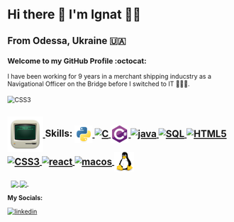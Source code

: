 
# Hi there 👋 I'm Ignat 🙋‍♂️ 
## From Odessa, Ukraine :ukraine:
### Welcome to my GitHub Profile :octocat:

I have been working for 9 years in a merchant shipping inducstry as a Navigational Officer on the Bridge before I switched to IT 👨🏼‍💻.\
\
<img align="center" src="https://www.codewars.com/users/IgnatikVodichka/badges/micro" alt="CSS3"/>

## <a href="#" target="_blank"> <img align="center" src="https://raw.githubusercontent.com/dhanishgajjar/terminal-icons/master/png/classic_1984_mac.png" alt="old_mac" width="80" height="80"/> </a> Skills: <a href="#" target="_blank"> <img align="center" src="https://raw.githubusercontent.com/devicons/devicon/master/icons/python/python-original.svg" alt="python" width="40" height="40"/> </a> <a href="#" target="_blank"> <img align="center" src="https://upload.wikimedia.org/wikipedia/commons/1/18/C_Programming_Language.svg" alt="C" width="40" height="40"/> </a> <a href="#" target="_blank"> <img align="center" src="https://raw.githubusercontent.com/devicons/devicon/master/icons/csharp/csharp-original.svg" alt="csharp" width="40" height="40"/> </a> <a href="#" target="_blank"> <img align="center" src="https://upload.wikimedia.org/wikipedia/uk/2/2e/Java_Logo.svg" alt="java" width="50" height="50"/> </a> <a href="#" target="_blank"> <img align="center" src="https://upload.wikimedia.org/wikipedia/commons/8/87/Sql_data_base_with_logo.png" alt="SQL" width="85" height="38"/> </a> <a href="#" target="_blank"> <img align="center" src="https://upload.wikimedia.org/wikipedia/commons/2/21/Devicon-html5-plain-wordmark.svg" alt="HTML5" width="40" height="40"/> </a> <a href="#" target="_blank"> <img align="center" src="https://upload.wikimedia.org/wikipedia/commons/f/f5/Devicon-css3-plain-wordmark.svg" alt="CSS3" width="40" height="40"/> </a> <a href="#" target="_blank"> <img align="center" src="https://i.postimg.cc/KYYRkqtV/Terminalicon2.png" alt="react" width="40" height="40"/> </a> <a href="#" target="_blank"> <img align="center" src="https://upload.wikimedia.org/wikipedia/commons/thumb/3/30/MacOS_logo.svg/1280px-MacOS_logo.svg.png" alt="macos" width="40" height="40"/> </a> <a href="#" target="_blank"> <img align="center" src="https://raw.githubusercontent.com/devicons/devicon/master/icons/linux/linux-original.svg" alt="linux" width="45" height="45"/> </a>

&nbsp;
<a href=#>
  <img align="center" src="https://github-readme-stats.vercel.app/api/top-langs/?username=gkatrechko&show_icons=true&theme=tokyonight" />
</a>
<a href=#>
  <img align="center" src="https://github-readme-stats.vercel.app/api?username=gkatrechko&show_icons=true&theme=tokyonight" />
</a>
&nbsp;

**My Socials:**
&nbsp;

[<img src='https://github.com/user-attachments/assets/44ac3461-5f95-4d55-9a67-d07ff79bed1b' alt='linkedin' height='40'>](https://www.linkedin.com/in/gnat-katrechko/)
## 
